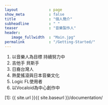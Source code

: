 ```yaml
---
layout              : page
show_meta           : false
title               : "個人簡介"
subheadline         : " "
teaser              : "音樂製作人"
header:
   image_fullwidth  : "Main.jpg"
permalink           : "/Getting-Started/"
---
```

1. 以音樂人為目標 持續努力中
1. 吉他手 貝斯手
1. 日裔台灣人
1. 熱愛搖滾與日本音樂文化
1. Logic FL使用者
1. 以Vocaloid為中心創作中



 [1]: {{ site.url }}{{ site.baseurl }}/documentation/
